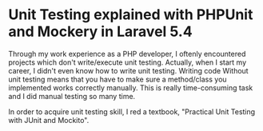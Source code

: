 # Unit Testing explained with PHPUnit and Mockery in Laravel 5.4

Through my work experience as a PHP developer, I oftenly encountered projects which don't write/execute unit testing. Actually, when I start my career, I didn't even know how to write unit testing. Writing code Without unit testing means that you have to make sure a method/class you implemented works correctly manually. This is really time-consuming task and I did manual testing so many time. 

In order to acquire unit testing skill, I red a textbook, "Practical Unit Testing with JUnit and Mockito". 
